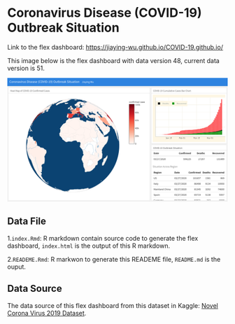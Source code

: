 
Coronavirus Disease (COVID-19) Outbreak Situation
=================================================

Link to the flex dashboard: <https://jiaying-wu.github.io/COVID-19.github.io/>

This image below is the flex dashboard with data version 48, current data version is 51.

![](image/COVID19_flexdashboard_initial_version.png)

Data File
---------

1.`index.Rmd`: R markdown contain source code to generate the flex dashboard, `index.html` is the output of this R markdown.

2.`READEME.Rmd`: R markwon to generate this READEME file, `README.md` is the ouput.

Data Source
-----------

The data source of this flex dashboard from this dataset in Kaggle: [Novel Corona Virus 2019 Dataset](https://www.kaggle.com/sudalairajkumar/novel-corona-virus-2019-dataset).
